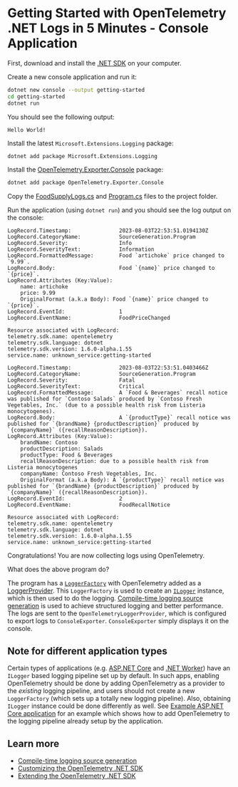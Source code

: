 # Getting Started with OpenTelemetry .NET Logs in 5 Minutes - Console Application

First, download and install the [.NET
SDK](https://dotnet.microsoft.com/download) on your computer.

Create a new console application and run it:

```sh
dotnet new console --output getting-started
cd getting-started
dotnet run
```

You should see the following output:

```text
Hello World!
```

Install the latest `Microsoft.Extensions.Logging` package:

  ```sh
  dotnet add package Microsoft.Extensions.Logging
  ```

Install the
[OpenTelemetry.Exporter.Console](../../../src/OpenTelemetry.Exporter.Console/README.md)
package:

```sh
dotnet add package OpenTelemetry.Exporter.Console
```

Copy the [FoodSupplyLogs.cs](./FoodSupplyLogs.cs) and [Program.cs](./Program.cs)
files to the project folder.

Run the application (using `dotnet run`) and you should see the log output on
the console:

```text
LogRecord.Timestamp:               2023-08-03T22:53:51.0194130Z
LogRecord.CategoryName:            SourceGeneration.Program
LogRecord.Severity:                Info
LogRecord.SeverityText:            Information
LogRecord.FormattedMessage:        Food `artichoke` price changed to `9.99`.
LogRecord.Body:                    Food `{name}` price changed to `{price}`.
LogRecord.Attributes (Key:Value):
    name: artichoke
    price: 9.99
    OriginalFormat (a.k.a Body): Food `{name}` price changed to `{price}`.
LogRecord.EventId:                 1
LogRecord.EventName:               FoodPriceChanged

Resource associated with LogRecord:
telemetry.sdk.name: opentelemetry
telemetry.sdk.language: dotnet
telemetry.sdk.version: 1.6.0-alpha.1.55
service.name: unknown_service:getting-started

LogRecord.Timestamp:               2023-08-03T22:53:51.0403466Z
LogRecord.CategoryName:            SourceGeneration.Program
LogRecord.Severity:                Fatal
LogRecord.SeverityText:            Critical
LogRecord.FormattedMessage:        A `Food & Beverages` recall notice was published for `Contoso Salads` produced by `Contoso Fresh Vegetables, Inc.` (due to a possible health risk from Listeria monocytogenes).
LogRecord.Body:                    A `{productType}` recall notice was published for `{brandName} {productDescription}` produced by `{companyName}` ({recallReasonDescription}).
LogRecord.Attributes (Key:Value):
    brandName: Contoso
    productDescription: Salads
    productType: Food & Beverages
    recallReasonDescription: due to a possible health risk from Listeria monocytogenes
    companyName: Contoso Fresh Vegetables, Inc.
    OriginalFormat (a.k.a Body): A `{productType}` recall notice was published for `{brandName} {productDescription}` produced by `{companyName}` ({recallReasonDescription}).
LogRecord.EventId:                 2
LogRecord.EventName:               FoodRecallNotice

Resource associated with LogRecord:
telemetry.sdk.name: opentelemetry
telemetry.sdk.language: dotnet
telemetry.sdk.version: 1.6.0-alpha.1.55
service.name: unknown_service:getting-started
```

Congratulations! You are now collecting logs using OpenTelemetry.

What does the above program do?

The program has a
[`LoggerFactory`](https://docs.microsoft.com/dotnet/api/microsoft.extensions.logging.iloggerfactory)
with OpenTelemetry added as a
[LoggerProvider](https://docs.microsoft.com/dotnet/core/extensions/logging-providers).
This `LoggerFactory` is used to create an
[`ILogger`](https://docs.microsoft.com/dotnet/api/microsoft.extensions.logging.ilogger)
instance, which is then used to do the logging. [Compile-time logging source
  generation](https://docs.microsoft.com/dotnet/core/extensions/logger-message-generator)
is used to achieve structured logging and better performance. The logs are sent to
the `OpenTelemetryLoggerProvider`, which is configured to export logs to
`ConsoleExporter`. `ConsoleExporter` simply displays it on the console.

## Note for different application types

Certain types of applications (e.g. [ASP.NET
Core](https://learn.microsoft.com/aspnet/core) and [.NET
Worker](https://learn.microsoft.com/dotnet/core/extensions/workers)) have an
`ILogger` based logging pipeline set up by default. In such apps, enabling
OpenTelemetry should be done by adding OpenTelemetry as a provider to the
*existing* logging pipeline, and users should not create a new `LoggerFactory`
(which sets up a totally new logging pipeline). Also, obtaining `ILogger`
instance could be done differently as well. See [Example ASP.NET Core
application](../../../examples/AspNetCore/Program.cs) for an example which shows
how to add OpenTelemetry to the logging pipeline already setup by the
application.

## Learn more

* [Compile-time logging source
  generation](https://docs.microsoft.com/dotnet/core/extensions/logger-message-generator)
* [Customizing the OpenTelemetry .NET SDK](../customizing-the-sdk/README.md)
* [Extending the OpenTelemetry .NET SDK](../extending-the-sdk/README.md)
